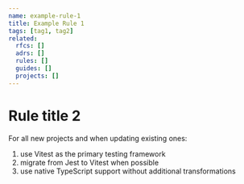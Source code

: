 ```yaml
---
name: example-rule-1
title: Example Rule 1
tags: [tag1, tag2]
related:
  rfcs: []
  adrs: []
  rules: []
  guides: []
  projects: []
---
```


# Rule title 2

For all new projects and when updating existing ones:

1. use Vitest as the primary testing framework
2. migrate from Jest to Vitest when possible
3. use native TypeScript support without additional transformations
